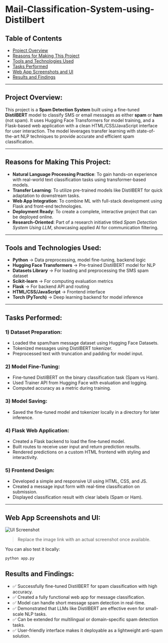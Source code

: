# Mail-Classification-System-using-Distilbert

## Table of Contents  
- [Project Overview](#project-overview)  
- [Reasons for Making This Project](#reasons-for-making-this-project)  
- [Tools and Technologies Used](#tools-and-technologies-used)  
- [Tasks Performed](#tasks-performed)  
- [Web App Screenshots and UI](#web-app-screenshots-and-ui)  
- [Results and Findings](#results-and-findings)

---

## Project Overview:
This project is a **Spam Detection System** built using a fine-tuned **DistilBERT** model to classify SMS or email messages as either **spam** or **ham** (not spam). It uses Hugging Face Transformers for model training, and a Flask-based web application with a clean HTML/CSS/JavaScript interface for user interaction. The model leverages transfer learning with state-of-the-art NLP techniques to provide accurate and efficient spam classification.

---

## Reasons for Making This Project:
- **Natural Language Processing Practice**: To gain hands-on experience with real-world text classification tasks using transformer-based models.
- **Transfer Learning**: To utilize pre-trained models like DistilBERT for quick adaptation to downstream tasks.
- **Web App Integration**: To combine ML with full-stack development using Flask and front-end technologies.
- **Deployment Ready**: To create a complete, interactive project that can be deployed online.
- **Research-Oriented**: Part of a research initiative titled *Spam Detection System Using LLM*, showcasing applied AI for communication filtering.

---

## Tools and Technologies Used:
- **Python** → Data preprocessing, model fine-tuning, backend logic  
- **Hugging Face Transformers** → Pre-trained DistilBERT model for NLP  
- **Datasets Library** → For loading and preprocessing the SMS spam dataset  
- **Scikit-learn** → For computing evaluation metrics  
- **Flask** → For backend API and routing  
- **HTML/CSS/JavaScript** → Frontend interface  
- **Torch (PyTorch)** → Deep learning backend for model inference  

---

## Tasks Performed:

### 1) Dataset Preparation:
- Loaded the spam/ham message dataset using Hugging Face Datasets.
- Tokenized messages using DistilBERT tokenizer.
- Preprocessed text with truncation and padding for model input.

### 2) Model Fine-Tuning:
- Fine-tuned DistilBERT on the binary classification task (Spam vs Ham).
- Used Trainer API from Hugging Face with evaluation and logging.
- Computed accuracy as a metric during training.

### 3) Model Saving:
- Saved the fine-tuned model and tokenizer locally in a directory for later inference.

### 4) Flask Web Application:
- Created a Flask backend to load the fine-tuned model.
- Built routes to receive user input and return prediction results.
- Rendered predictions on a custom HTML frontend with styling and interactivity.

### 5) Frontend Design:
- Developed a simple and responsive UI using HTML, CSS, and JS.
- Created a message input form with real-time classification on submission.
- Displayed classification result with clear labels (Spam or Ham).

---

## Web App Screenshots and UI:

![UI Screenshot](![Image](https://github.com/user-attachments/assets/02666624-d125-49f1-852e-c5f7daf2e571))

> Replace the image link with an actual screenshot once available.

You can also test it locally:
```bash
python app.py
```

## Results and Findings:

- ✅ Successfully fine-tuned DistilBERT for spam classification with high accuracy.  
- ✅ Created a fully functional web app for message classification.  
- ✅ Model can handle short message spam detection in real-time.  
- ✅ Demonstrated that LLMs like DistilBERT are effective even for small-scale NLP tasks.  
- ✅ Can be extended for multilingual or domain-specific spam detection tasks.  
- ✅ User-friendly interface makes it deployable as a lightweight anti-spam solution.  

